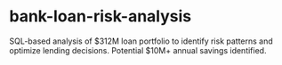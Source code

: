 # bank-loan-risk-analysis
SQL-based analysis of $312M loan portfolio to identify risk patterns and optimize lending decisions. Potential $10M+ annual savings identified.
